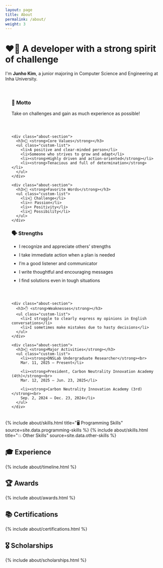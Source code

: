 ```yaml
---
layout: page
title: About
permalink: /about/
weight: 3
---
```


<!-- Page Title & Introduction -->
# ❤️‍🔥 A developer with a strong spirit of challenge

I'm **Junho Kim**, a junior majoring in Computer Science and Engineering at Inha University.

<!-- 🔧 Custom CSS -->
<style>
  .custom-list li {
    margin-bottom: 10px;
  }

  .about-section {
    padding-bottom: 30px;
  }

  .about-col {
    padding-left: 20px;
    padding-right: 20px;
  }

  .about-row {
    padding: 20px 0;
  }
</style>

<!-- 🧩 Main Content Two-Column Layout -->
<div class="row about-row">

  <!-- Left Column -->
  <div class="col-md-6 about-col">
    <div class="about-section">
      <h3>💬 <strong>Motto</strong></h3>
      <p>Take on challenges and gain as much experience as possible!</p>
    </div>

    <div class="about-section">
      <h3>📌 <strong>Core Values</strong></h3>
      <ul class="custom-list">
        <li>A positive and clear-minded person</li>
        <li>Someone who strives to grow and adapt</li>
        <li><strong>Highly driven and action-oriented</strong></li>
        <li><strong>Tenacious and full of determination</strong></li>
      </ul>
    </div>

    <div class="about-section">
      <h3>💭 <strong>Favorite Words</strong></h3>
      <ul class="custom-list">
        <li>🚀 Challenge</li>
        <li>🔥 Passion</li>
        <li>☀️ Positivity</li>
        <li>🎯 Possibility</li>
      </ul>
    </div>
  </div>

  <!-- Right Column -->
  <div class="col-md-6 about-col">
    <div class="about-section">
      <h3>🗣️ <strong>Strengths</strong></h3>
      <ul class="custom-list">
        <li>I recognize and appreciate others’ strengths</li>
        <li>I take immediate action when a plan is needed</li>
        <li>I’m a good listener and communicator</li>
        <li>I write thoughtful and encouraging messages</li>
        <li>I find solutions even in tough situations</li>
      </ul>
    </div>

    <div class="about-section">
      <h3>✋ <strong>Weaknesses</strong></h3>
      <ul class="custom-list">
        <li>I struggle to clearly express my opinions in English conversations</li>
        <li>I sometimes make mistakes due to hasty decisions</li>
      </ul>
    </div>

    <div class="about-section">
      <h3>🐥 <strong>Major Activities</strong></h3>
      <ul class="custom-list">
        <li><strong>DNSLab Undergraduate Researcher</strong><br>
        Mar. 11, 2025 – Present</li>

        <li><strong>President, Carbon Neutrality Innovation Academy (4th)</strong><br>
        Mar. 12, 2025 – Jun. 23, 2025</li>

        <li><strong>Carbon Neutrality Innovation Academy (3rd)</strong><br>
        Sep. 2, 2024 – Dec. 23, 2024</li>
      </ul>
    </div>
  </div>

</div>

<!-- Skills Section -->
<div class="row">
  {% include about/skills.html title="🖥️ Programming Skills" source=site.data.programming-skills %}
  {% include about/skills.html title="💥 Other Skills" source=site.data.other-skills %}
</div>

<!-- Timeline Section -->
<h2 id="experience">🎓 Experience</h2>
<div class="row">
  {% include about/timeline.html %}
</div>

<h2 id="education">🏆 Awards</h2>
<div class="row">
  {% include about/awards.html %}
</div>

<h2 id="certifications">📚 Certifications</h2>
<div class="row">
  {% include about/certifications.html %}
</div>

<h2 id="scholarships">🎖️ Scholarships</h2>
<div class="row">
  {% include about/scholarships.html %}
</div>